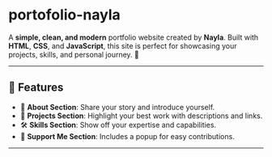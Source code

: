 # portofolio-nayla
A **simple, clean, and modern** portfolio website created by **Nayla**. Built with **HTML**, **CSS**, and **JavaScript**, this site is perfect for showcasing your projects, skills, and personal journey. 🎨  

---

## 🚀 Features  
- 📝 **About Section**: Share your story and introduce yourself.  
- 💼 **Projects Section**: Highlight your best work with descriptions and links.  
- 🛠️ **Skills Section**: Show off your expertise and capabilities.  
- 💖 **Support Me Section**: Includes a popup for easy contributions.  

---

